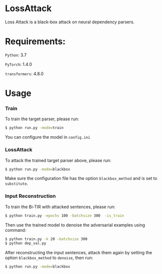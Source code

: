 # LossAttack

Loss Attack is a black-box attack on neural dependency parsers.

# Requirements:

`Python`: 3.7

`PyTorch`: 1.4.0

`transformers`: 4.8.0

# Usage

### Train
To train the target parser, please run:
```sh
$ python run.py -mode=train
```

You can configure the model in `config.ini`

### LossAttack
To attack the trained target parser above, please run:

```sh
$ python run.py -mode=blackbox
```
Make sure the configuration file has the option `blackbox_method` and is set to `substitute`.

### Input Reconstruction
To train the Bi-TIR with attacked sentences, please run:
```sh
$ python train.py -epochs 100 -batchsize 300  -is_train
```
Then use the trained model to denoise the adversarial examples using command:
```sh
$ python train.py -k 20 -batchsize 300
$ python dep_val.py
```

After reconstructing the input sentences, attack them again by setting the option `blackbox_method` to `denoise`, then run:
```sh
$ python run.py -mode=blackbox
```


 
